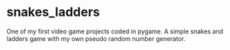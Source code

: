 # snakes_ladders
One of my first video game projects coded in pygame. A simple snakes and ladders game with my own pseudo random number generator.
